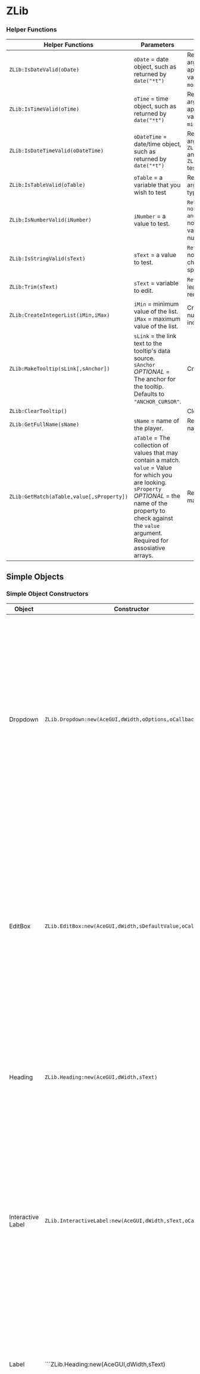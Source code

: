 # ZLib

### Helper Functions
|Helper Functions|Parameters|Description|
|---|---|---|
|```ZLib:IsDateValid(oDate)```|```oDate``` = date object, such as returned by ```date("*t")```| Returns true if the oDate argument is in the appropriate format and is a valid date.  Checks the ```year```, ```month```, and ```day``` properties.|
|```ZLib:IsTimeValid(oTime)```|```oTime``` = time object, such as returned by ```date("*t")```| Returns true if the oTime argument is in teh appropriate format and is a valid time.  Checks the ```hour```, ```min```, and ```sec``` properties.|
|```ZLib:IsDateTimeValid(oDateTime)```|```oDateTime``` = date/time object, such as returned by ```date("*t")```| Returns true if the oDateTime argument passes ```ZLib:IsValidDate(oDateTime)``` and ```ZLib:IsValidTime(oDateTime)``` tests.|
|```ZLib:IsTableValid(oTable)```|```oTable``` = a variable that you wish to test | Returns true if the ```oTable``` argument is not nil and has a type of table.|
|```ZLib:IsNumberValid(iNumber)```|```iNumber``` = a value to test.|```Returns true if ```iNumber``` is not nil and ```tonumber(iNumber)``` is not nil.  *Note:* This will validate both numbers and numeric strings.
|```ZLib:IsStringValid(sText)```|```sText``` = a value to test.|```Returns true if ```sText``` is not nil and contains characters other than spaces.|
|```ZLib:Trim(sText)```|```sText``` = variable to edit.|```Returns ```sText``` with all leading and trailing spaces removed.|
|```ZLib:CreateIntegerList(iMin,iMax)```|```iMin``` = minimum value of the list.<br/>```iMax``` = maximum value of the list.|Creates a list of whole numbers between and including ```iMin``` and ```iMax```|
|```ZLib:MakeTooltip(sLink[,sAnchor])```|```sLink``` = the link text to the tooltip's data source.<br/>```sAnchor``` *OPTIONAL* = The anchor for the tooltip.  Defaults to ```"ANCHOR_CURSOR"```.|Creates a tooltip.|
|```ZLib:ClearTooltip()```||Clears the current tooltip.|
|```ZLib:GetFullName(sName)```|```sName``` = name of the player.|Returns a unit name in name-realm format.|
|```ZLib:GetMatch(aTable,value[,sProperty])```|```aTable``` = The collection of values that may contain a match.<br/>```value``` = Value for which you are looking.<br/>```sProperty``` *OPTIONAL* = the name of the property to check against the ```value``` argument.  Required for assosiative arrays.|Returns the value of the first match.|

## Simple Objects

### Simple Object Constructors
| Object | Constructor | Arguments |
|---|---|---|
|Dropdown|```ZLib.Dropdown:new(AceGUI,dWidth,oOptions,oCallbacks)```|```AceGUI``` = an instance of LibStub("AceGUI-3.0").<br/>```dWidth``` = a decimal value between 0 and 1 that represents the portion of the row the dropdown will occupy.<br/>```oOptions``` = An associative array of data for the dropdown.  See [Dropdown Options](#dropdown-options).<br/>```oCallbacks``` = an assosiative array contianing the necessary callbacks for the dropdown.  Callbacks supported are OnValueChanged, OnEnter, and OnLeave.|
|EditBox|```ZLib.EditBox:new(AceGUI,dWidth,sDefaultValue,oCallbacks)```|```AceGUI``` = an instance of LibStub("AceGUI-3.0").<br/>```dWidth``` = a decimal value between 0 and 1 that represents the portion of the row the editbox will occupy.<br/>```sDefaultValue``` = The text the editbox will contain when it is created.<br/>```oCallbacks``` = an assosiative array contianing the necessary callbacks for the editbox.  Callbacks supported are OnEnterPressed, OnEnter, and OnLeave.|
|Heading|```ZLib.Heading:new(AceGUI,dWidth,sText)```|```AceGUI``` = an instance of LibStub("AceGUI-3.0").<br/>```dWidth``` = a decimal value between 0 and 1 that represents the portion of the row the heading will occupy.<br/>```sText``` = The text of the heading.|
|Interactive Label|```ZLib.InteractiveLabel:new(AceGUI,dWidth,sText,oCallbacks)```|```AceGUI``` = an instance of LibStub("AceGUI-3.0").<br/>```dWidth``` = a decimal value between 0 and 1 that represents the portion of the row the interactive label will occupy.<br/>```sText``` = The text the interactive label.<br/>```oCallbacks``` = an assosiative array contianing the necessary callbacks for the interactive label.  Callbacks supported are OnClick, OnEnter, and OnLeave.|
|Label|```ZLib.Heading:new(AceGUI,dWidth,sText)|```AceGUI``` = an instance of LibStub("AceGUI-3.0").<br/>```dWidth``` = a decimal value between 0 and 1 that represents the portion of the row the label will occupy.<br/>```sText``` = The text of the label.|
|Slider|```ZLib.Slider:new(AceGUI,dWidth,oOptions,oCallbacks)```|```AceGUI``` = an instance of LibStub("AceGUI-3.0").<br/>```dWidth``` = a decimal value between 0 and 1 that represents the portion of the row the label will occupy.<br/>```oOptions``` = An associative array of data for the slider. See [Slider Options](#slider-options).<br/>```oCallbacks``` = an associative array containing the necessary callbacks for the slider.  Callbacks supported are OnValueChanged.|

### Button 
Constructor: ZLib.Button:new(AceGUI,dWidth,sText,oCallbacks)
This is a single button that executes it's OnClick event when the button is clicked.

#### Arguments
|Argument|Type|Description|
|---|---|---|
|AceGUI|object|An instance of LibStub("AceGUI-3.0").|
|dWidth|decimal|A decimal value that represents the relative width of the control within it's parent row.|
|sText|string|The text that appears on the button.|
|oCallbacks|object|An object that defines the OnClick, OnEnter, and OnLeave callbacks.|

#### oCallbacks
##### OnClick
Stub: function(button)

|Arguments|Type|Description|
|---|---|---|
|button|object|A reference to the button that called this callback.|

##### OnEnter (Optional)
Stub: function(buttion)

|Arguments|Type|Description|
|---|---|---|
|button|object|A reference to the button that called this callback.|

##### OnLeave (Optional)
Stub: function(buttion)

|Arguments|Type|Description|
|---|---|---|
|button|object|A reference to the button that called this callback.|

### CheckBox
Constructor: ZLib.CheckBox:new(AceGUI,dWidth,bDefaultValue,oCallbacks)

#### Arguments
|Argument|Type|Description|
|---|---|---|
|AceGUI|object|An instance of LibStub("AceGUI-3.0").|
|dWidth|decimal|A decimal value that represents the relative width of the control within it's parent row.|
|bDefaultValue|boolean|A boolean value to set whether or not the checkbox is checked.|
|oCallbacks|object|An object that defines the OnValueChanged, OnEnter, and OnLeave callbacks.|

#### oCallbacks
##### OnValueChanged
Stub: function(checkbox,_,value)\



### Complex Object Constructors
| Object | Constructor | Arguments |
|---|---|---|
|DatePicker|||
|DateTimePicker|||
|Table||||
|TimePicker|||

#### Dropdown Options
 * Values = An associative array that represents the options in the dropdown.  The values in the associative array are the display text, and the keys are set as the dropdown's value when an option is chosen.
 * ValuesOrder = A standard array of keys in from the Values table in the order you wish them to appear in the drop down list.
 * Default Value = The key of the option you wish to have selected when the control is created.
 
 #### Slider Options
* Label = Text for the slider's built-in label.
* Min = The minimum value the slider will represent.
* Max = The maximum value the slider will represent.
* Step = The increment value of each step of the slider.
* DefaultValue = The default value of the slider when it is created.
